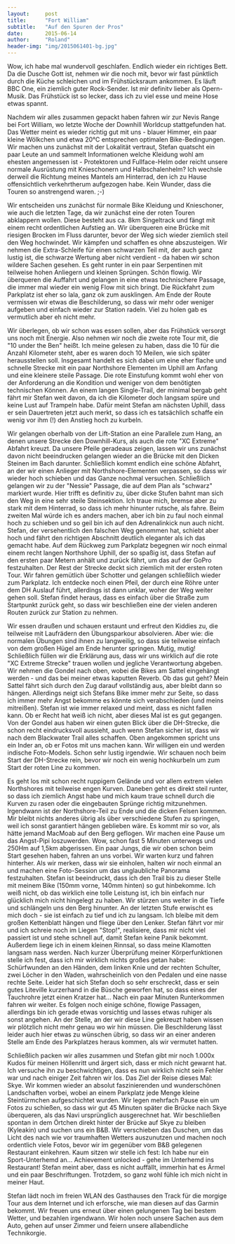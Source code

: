 ```yaml
---
layout:     post
title:      "Fort William"
subtitle:   "Auf den Spuren der Pros"
date:       2015-06-14
author:     "Roland"
header-img: "img/2015061401-bg.jpg"
---
```


Wow, ich habe mal wundervoll geschlafen. Endlich wieder ein richtiges Bett. Da die Dusche Gott ist, nehmen wir die noch
mit, bevor wir fast pünktlich durch die Küche schleichen und im Frühstücksraum ankommen. Es läuft BBC One, ein ziemlich
guter Rock-Sender. Ist mir definitv lieber als Opern-Musik. Das Frühstück ist so lecker, dass ich zu viel esse und meine
Hose etwas spannt.

Nachdem wir alles zusammen gepackt haben fahren wir zur Nevis Range bei Fort William, wo letzte Woche der Downhill
Worldcup stattgefunden hat. Das Wetter meint es wieder richtig gut mit uns - blauer Himmer, ein paar kleine Wölkchen und
etwa 20°C entsprechen optimalen Bike-Bedingungen. Wir machen uns zunächst mit der Lokalität vertraut, Stefan quatscht
ein paar Leute an und sammelt Informationen welche Kleidung wohl am ehesten angemessen ist - Protektoren und
Fullface-Helm oder reicht unsere normale Ausrüstung mit Knieschonern und Halbschalenhelm? Ich wechsle derweil die
Richtung meines Mantels am Hinterrad, den ich zu Hause offensichtlich verkehrtherum aufgezogen habe. Kein Wunder, dass die
Touren so anstrengend waren. ;-)

Wir entscheiden uns zunächst für normale Bike Kleidung und Knieschoner, wie auch die letzten Tage, da wir zunächst eine
der roten Touren abklappern wollen. Diese besteht aus ca. 8km Singeltrack und fängt mit einem recht ordentlichen
Aufstieg an. Wir überqueren eine Brücke mit riesigen Brocken im Fluss darunter, bevor der Weg sich wieder ziemlich steil
den Weg hochwindet. Wir kämpfen und schaffen es ohne abszusteigen. Wir nehmen die Extra-Schleife für einen schwarzen
Teil mit, der auch ganz lustig ist, die schwarze Wertung aber nicht verdient - da haben wir schon wildere Sachen
gesehen. Es geht runter in ein paar Serpentinen mit teilweise hohen Anliegern und kleinen Sprüngen. Schön flowig. Wir
überqueren die Auffahrt und gelangen in eine etwas technischere Passage, die immer mal wieder ein wenig Flow mit sich
bringt. Die Rückfahrt zum Parkplatz ist eher so lala, ganz ok zum ausklingen. Am Ende der Route vermissen wir etwas die
Beschilderung, so dass wir mehr oder weniger aufgeben und einfach wieder zur Station radeln. Viel zu holen gab es
vermutlich aber eh nicht mehr.

Wir überlegen, ob wir schon was essen sollen, aber das Frühstück versorgt uns noch mit Energie. Also nehmen wir noch die
zweite rote Tour mit, die "10 under the Ben" heißt. Ich meine gelesen zu haben, dass die 10 für die Anzahl Kilometer
steht, aber es waren doch 10 Meilen, wie sich später herausstellen soll. Insgesamt handelt es sich dabei um eine eher
flache und schnelle Strecke mit ein paar Northshore Elementen im Uphill am Anfang und eine kleinere steile Passage. Die
rote Einstufung kommt wohl eher von der Anforderung an die Kondition und weniger von dem benötigten technischen Können.
An einem langen Single-Trail, der minimal bergab geht fährt mir Stefan weit davon, da ich die Kilometer doch langsam
spüre und keine Lust auf Trampeln habe. Dafür meint Stefan am nächsten Uphill, dass er sein Dauertreten jetzt auch
merkt, so dass ich es tatsächlich schaffe ein wenig vor ihm (!) den Anstieg hoch zu kurbeln.

Wir gelangen oberhalb von der Lift-Station an eine Parallele zum Hang, an denen unsere Strecke den Downhill-Kurs, als
auch die rote "XC Extreme" Abfahrt kreuzt. Da unsere Pfeile geradeaus zeigen, lassen wir uns zunächst davon nicht
beeindrucken gelangen wieder an die Brücke mit den Dicken Steinen im Bach darunter. Schließlich kommt endlich eine
schöne Abfahrt, an der wir einen Anlieger mit Northshore-Elementen verpassen, so dass wir wieder hoch schieben und das Ganze
nochmal versuchen. Schließlich gelangen wir zu der "Nessie" Passage, die auf dem Plan als "schwarz" markiert wurde. Hier
trifft es definitiv zu, über dicke Stufen bahnt man sich den Weg in eine sehr steile Steinsektion. Ich traue mich,
bremse aber zu stark mit dem Hinterrad, so dass ich mehr hinunter rutsche, als fahre. Beim zweiten Mal würde ich es
anders machen, aber ich bin zu faul noch einmal hoch zu schieben und so geil bin ich auf den Adrenalinkick nun auch
nicht. Stefan, der versehentlich den falschen Weg genommen hat, schiebt aber hoch und fährt den richtigen Abschnitt
deutlich eleganter als ich das gemacht habe. Auf dem Rückweg zum Parkplatz begegnen wir noch einmal einem recht langen
Northshore Uphill, der so spaßig ist, dass Stefan auf den ersten paar Metern anhält und zurück fährt, um das auf der
GoPro festzuhalten. Der Rest der Strecke deckt sich ziemlich mit der ersten roten Tour. Wir fahren gemütlich über
Schotter und gelangen schließlich wieder zum Parkplatz. Ich entdecke noch einen Pfeil, der durch eine Röhre unter dem DH
Auslauf führt, allerdings ist dann unklar, woher der Weg weiter gehen soll. Stefan findet heraus, dass es einfach über
die Straße zum Startpunkt zurück geht, so dass wir beschließen eine der vielen anderen Routen zurück zur Station zu
nehmen.

Wir essen draußen und schauen erstaunt und erfreut den Kiddies zu, die teilweise mit Laufrädern den Übungsparkour
absolvieren. Aber wie: die normalen Übungen sind ihnen zu langweilig, so dass sie teilweise einfach von dem großen Hügel
am Ende herunter springen. Mutig, mutig! Schließlich füllen wir die Erklärung aus, dass wir uns wirklich auf die rote
"XC Extreme Strecke" trauen wollen und jegliche Verantwortung abgeben. Wir nehmen die Gondel nach oben, wobei die Bikes
am Sattel eingehängt werden - und das bei meiner etwas kaputten Reverb. Ob das gut geht? Mein Sattel fährt sich durch
den Zug darauf vollständig aus, aber bleibt dann so hängen. Allerdings neigt sich Stefans Bike immer mehr zur Seite, so
dass ich immer mehr Angst bekomme es könnte sich verabschieden (und meins mitreißen). Stefan ist wie immer relaxed und
meint, dass es nicht fallen kann. Ob er Recht hat weiß ich nicht, aber dieses Mal ist es gut gegangen. Von der Gondel
aus haben wir einen guten Blick über die DH-Strecke, die schon recht eindrucksvoll aussieht, auch wenn Stefan sicher
ist, dass wir nach dem Blackwater Trail alles schaffen. Oben angekommen spricht uns ein Inder an, ob er Fotos mit uns
machen kann. Wir willigen ein und werden indische Foto-Models. Schon sehr lustig irgendwie. Wir schauen noch beim Start
der DH-Strecke rein, bevor wir noch ein wenig hochkurbeln um zum Start der roten Line zu kommen.

Es geht los mit schon recht ruppigem Gelände und vor allem extrem vielen Northshores mit teilweise engen Kurven. Daneben
geht es direkt steil runter, so dass ich ziemlich Angst habe und mich kaum traue schnell durch die Kurven zu rasen oder
die eingebauten Sprünge richtig mitzunehmen. Irgendwann ist der Northshore-Teil zu Ende und die dicken Felsen kommen.
Mir bleibt nichts anderes übrig als über verschiedene Stufen zu springen, weil ich sonst garantiert hängen geblieben
wäre. Es kommt mir so vor, als hätte jemand MacMoab auf den Berg geflogen. Wir machen eine Pause um das Angst-Pipi
loszuwerden. Wow, schon fast 5 Minuten unterwegs und 250Hm auf 1,5km abgerissen. Ein paar Jungs, die wir oben schon beim
Start gesehen haben, fahren an uns vorbei. Wir warten kurz und fahren hinterher. Als wir merken, dass wir sie einholen,
halten wir noch einmal an und machen eine Foto-Session um das unglaubliche Panorama festzuhalten. Stefan ist
beeindruckt, dass ich den Trail bis zu dieser Stelle mit meinem Bike (150mm vorne, 140mm hinten) so gut hinbekomme. Ich
weiß nicht, ob das wirklich eine tolle Leistung ist, ich bin einfach nur glücklich mich nicht hingelegt zu haben. Wir
stürzen uns weiter in die Tiefe und schlängeln uns den Berg hinunter. An der letzten Stufe erwischt es mich doch - sie
ist einfach zu tief und ich zu langsam. Ich bleibe mit dem großen Kettenblatt hängen und fliege über den Lenker. Stefan fährt vor mir und
ich schreie noch im Liegen "Stop!", realisiere, dass mir nicht viel passiert ist und stehe schnell auf, damit Stefan keine
Panik bekommt. Außerdem liege ich in einem kleinen Rinnsal, so dass meine Klamotten langsam nass werden. Nach kurzer
Überprüfung meiner Körperfunktionen stelle ich fest, dass ich mir wirklich nichts großes getan habe: Schürfwunden an den
Händen, dem linken Knie und der rechten Schulter, zwei Löcher in den Waden, wahrscheinlich von den Pedalen und eine
nasse rechte Seite. Leider hat sich Stefan doch so sehr erschreckt, dass er sein gutes Liteville kurzerhand in die
Büsche geworfen hat, so dass eines der Tauchrohre jetzt einen Kratzer hat... Nach ein paar Minuten Runterkommen fahren
wir weiter. Es folgen noch einige schöne, flowige Passagen, allerdings bin ich gerade etwas vorsichtig und lasses etwas
ruhiger als sonst angehen. An der Stelle, an der wir diese Line gekreuzt haben wissen wir plötzlich nicht mehr genau wo wir hin
müssen. Die Beschilderung lässt leider auch hier etwas zu wünschen übrig, so dass wir an einer anderen Stelle am Ende
des Parkplatzes heraus kommen, als wir vermutet hatten.

Schließlich packen wir alles zusammen und Stefan gibt mir noch 1.000x Kudos für meinen Höllenritt und ärgert sich, dass
er mich nicht gewarnt hat. Ich versuche ihn zu beschwichtigen, dass es nun wirklich nicht sein Fehler war und nach
einiger Zeit fahren wir los. Das Ziel der Reise dieses Mal: Skye. Wir kommen wieder an absolut faszinierenden und
wunderschönen Landschaften vorbei, wobei an einem Parkplatz jede Menge kleine Steintürmchen aufgeschichtet wurden. Wir
legen mehrfach Pause ein um Fotos zu schießen, so dass wir gut 45 Minuten später die Brücke nach Skye überqueren, als
das Navi ursprünglich ausgerechnet hat. Wir beschließen spontan in dem Örtchen direkt hinter der Brücke auf Skye zu
bleiben (Kyleakin) und suchen uns ein B&B. Wir verschieben das Duschen, um das Licht des nach wie vor traumhaften Wetters
auszunutzen und machen noch ordentlich viele Fotos, bevor wir im gegenüber vom B&B gelegenen Restaurant einkehren. Kaum
sitzen wir stelle ich fest: Ich habe nur ein Sport-Unterhemd an... Achievement unlocked - gehe im Unterhemd ins
Restaurant! Stefan meint aber, dass es nicht auffällt, immerhin hat es Ärmel und ein paar Beschriftungen. Trotzdem, so
ganz wohl fühle ich mich nicht in meiner Haut.

Stefan lädt noch im freien WLAN des Gasthauses den Track für die morgige Tour aus dem Internet und ich erforsche, wie
man diesen auf das Garmin bekommt. Wir freuen uns erneut über einen gelungenen Tag bei bestem Wetter, und bezahlen
irgendwann. Wir holen noch unsere Sachen aus dem Auto, gehen auf unser Zimmer und feiern unsere allabendliche
Technikorgie.